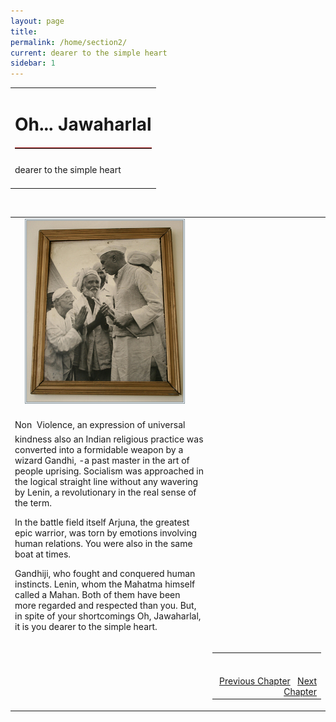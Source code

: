 ```yaml
---
layout: page
title: 
permalink: /home/section2/
current: dearer to the simple heart
sidebar: 1
---
```

<table width="100%" cellspacing="0" cellpadding="0" border="0">
<tbody>
<tr>
<td colspan="2">
<h1 align="center">Oh... Jawaharlal</h1>
<hr width="100%" style="margin-top: 20px;margin-bottom: 20px;border: 0;border-top: 1px solid #930000;">
</td>
</tr>
<td align="left">
dearer to the simple heart<br><br>
</td>
</tbody></table>
<table width="100%">
<tbody><tr><td>
<div id="authorpicbox">
 <img src="/nehru/2.jpg" width="250" height="290" class="authorPicLeft"></div>
</tr>
</td><td>
<div class="normal-text">
  <p>
Non  Violence,
an expression of universal kindness
also an Indian religious practice
was converted into a formidable weapon
by a wizard Gandhi,
-a past master in the art of
people uprising.
Socialism was approached
in the logical straight line
without any wavering
by Lenin, a revolutionary
in the real sense of the term.
</p>
<p>
In the battle field itself
Arjuna, the greatest epic warrior,
was torn by emotions
involving human relations.
You were also in the same boat
at times.
</p>
<p>
Gandhiji,
who fought and
conquered human instincts.
Lenin,
whom the Mahatma himself
called a Mahan.
Both of them
have been more regarded
and respected than you. But,
in spite of your shortcomings
Oh, Jawaharlal,
it is you dearer to the simple heart.
</td>
<br>
<tr>
<td width="125">&nbsp;</td>
<td>
<table width="100%">
<tbody><tr>
<td align="right">
<br>
<br>
<a class="btn btn-default" href="/home/section1" role="button">Previous Chapter</a> &nbsp; <a class="btn btn-default" href="/home/section3" role="button">Next Chapter</a>
</td>
</tr>
</tbody></table>
</td>
</tr>
</tbody>
</table>
<style type="text/css">
#authorpicbox {
line-height: 10px;
color: #666;
text-align: right;
float: left;
width: 272px;
margin-right: 30px;
margin-bottom: 5px;
letter-spacing: 0em;
}
.authorPicLeft {
border: 3px double #86959C;
}
</style>